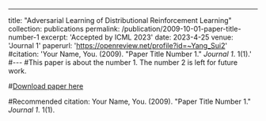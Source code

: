 ---
title: "Adversarial Learning of Distributional Reinforcement Learning"
collection: publications
permalink: /publication/2009-10-01-paper-title-number-1
excerpt: 'Accepted by ICML 2023'
date: 2023-4-25
venue: 'Journal 1'
paperurl: 'https://openreview.net/profile?id=~Yang_Sui2'
#citation: 'Your Name, You. (2009). &quot;Paper Title Number 1.&quot; <i>Journal 1</i>. 1(1).'
#---
#This paper is about the number 1. The number 2 is left for future work.

#[Download paper here](http://academicpages.github.io/files/paper1.pdf)

#Recommended citation: Your Name, You. (2009). "Paper Title Number 1." <i>Journal 1</i>. 1(1).
